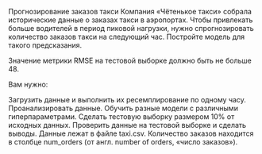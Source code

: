 Прогнозирование заказов такси
Компания «Чётенькое такси» собрала исторические данные о заказах такси в аэропортах. Чтобы привлекать больше водителей в период пиковой нагрузки, нужно спрогнозировать количество заказов такси на следующий час. Постройте модель для такого предсказания.

Значение метрики RMSE на тестовой выборке должно быть не больше 48.

Вам нужно:

Загрузить данные и выполнить их ресемплирование по одному часу.
Проанализировать данные.
Обучить разные модели с различными гиперпараметрами. Сделать тестовую выборку размером 10% от исходных данных.
Проверить данные на тестовой выборке и сделать выводы.
Данные лежат в файле taxi.csv. Количество заказов находится в столбце num_orders (от англ. number of orders, «число заказов»).
